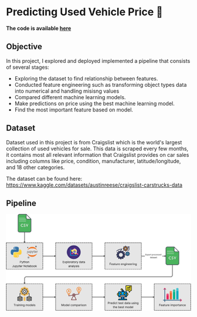 # Predicting Used Vehicle Price 🚗
**The code is available [here](https://github.com/almosenja/data-science-projects/tree/main/Used%20Vehicle%20Project/notebooks)**

## Objective
In this project, I explored and deployed implemented a pipeline that consists of several stages:
- Exploring the dataset to find relationship between features.
- Conducted feature engineering such as transforming object types data into numerical and handling misisng values
- Compared different machine learning models.
- Make predictions on price using the best machine learning model.
- Find the most important feature based on model.

## Dataset
Dataset used in this project is from Craigslist which is the world's largest collection of used vehicles for sale. This data is scraped every few months, it contains most all relevant information that Craigslist provides on car sales including columns like price, condition, manufacturer, latitude/longitude, and 18 other categories.

The dataset can be found here: https://www.kaggle.com/datasets/austinreese/craigslist-carstrucks-data

## Pipeline
![Flow chart](https://github.com/almosenja/data-science-projects/blob/main/Used%20Vehicle%20Project/imgs/flowchart.png "Overall project flowchart")
